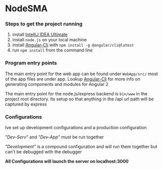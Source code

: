 # NodeSMA

### Steps to get the project running
1. install [IntelliJ IDEA Ultimate](https://www.jetbrains.com/idea/)
2. install `node.js` on your local machine
3. install [Angular-Cli](https://github.com/angular/angular-cli) with `npm install -g @angular/cli@latest`
4. run `npm install` from the command line

### Program entry points

The main entry point for the web app can be found under `WebApp/src/` most of the app files are under app. Lookup [Angular-Cli](https://github.com/angular/angular-cli) for more info on generating components and modules for Angular 2

The main entry point for the node.js/express backend is `bin/www` in the project root directory. Its setup so that anything in the /api url path will be captured by express

### Configurations

Ive set up development configurations and a production configuration

*"Dev-Serv"* and *"Dev-App"* must be run together

*"Development"* is a compound configuration and will run them together but can't be debugged with the debugger

__All Configurations will launch the server on localhost:3000__
